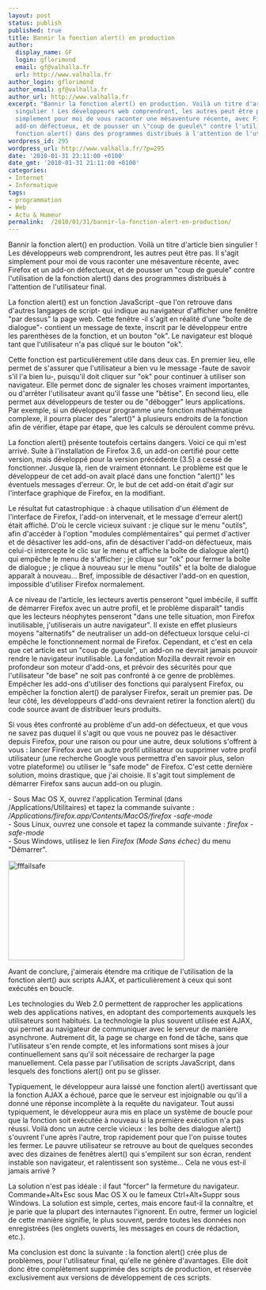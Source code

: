 ```yaml
---
layout: post
status: publish
published: true
title: Bannir la fonction alert() en production
author:
  display_name: GF
  login: gflorimond
  email: gf@valhalla.fr
  url: http://www.valhalla.fr
author_login: gflorimond
author_email: gf@valhalla.fr
author_url: http://www.valhalla.fr
excerpt: "Bannir la fonction alert() en production. Voilà un titre d'article bien
  singulier ! Les développeurs web comprendront, les autres peut être pas. Il s'agit
  simplement pour moi de vous raconter une mésaventure récente, avec Firefox et un
  add-on défectueux, et de pousser un \"coup de gueule\" contre l'utilisation de la
  fonction alert() dans des programmes distribués à l'attention de l'utilisateur final.\r\n\r\n"
wordpress_id: 295
wordpress_url: http://www.valhalla.fr/?p=295
date: '2010-01-31 23:11:00 +0100'
date_gmt: '2010-01-31 21:11:00 +0100'
categories:
- Internet
- Informatique
tags:
- programmation
- Web
- Actu & Humeur
permalink:  /2010/01/31/bannir-la-fonction-alert-en-production/
---
```

<p>Bannir la fonction alert() en production. Voilà un titre d'article bien singulier ! Les développeurs web comprendront, les autres peut être pas. Il s'agit simplement pour moi de vous raconter une mésaventure récente, avec Firefox et un add-on défectueux, et de pousser un "coup de gueule" contre l'utilisation de la fonction alert() dans des programmes distribués à l'attention de l'utilisateur final.</p>
<p><a id="more"></a><a id="more-295"></a></p>
<p>La fonction alert() est un fonction JavaScript -que l'on retrouve dans d'autres langages de script- qui indique au navigateur d'afficher une fenêtre "par dessus" la page web. Cette fenêtre -il s'agit en réalité d'une "boîte de dialogue"- contient un message de texte, inscrit par le développeur entre les parenthèses de la fonction, et un bouton "ok". Le navigateur est bloqué tant que l'utilisateur n'a pas cliqué sur le bouton "ok".</p>
<p>Cette fonction est particulièrement utile dans deux cas. En premier lieu, elle permet de s'assurer que l'utilisateur a bien vu le message -faute de savoir s'il l'a bien lu-, puisqu'il doit cliquer sur "ok" pour continuer à utiliser son navigateur. Elle permet donc de signaler les choses vraiment importantes, ou d'arrêter l'utilisateur avant qu'il fasse une "bêtise". En second lieu, elle permet aux développeurs de tester ou de "débogger" leurs applications. Par exemple, si un développeur programme une fonction mathématique complexe, il pourra placer des "alert()" à plusieurs endroits de la fonction afin de vérifier, étape par étape, que les calculs se déroulent comme prévu.</p>
<p>La fonction alert() présente toutefois certains dangers. Voici ce qui m'est arrivé. Suite à l'installation de Firefox 3.6, un add-on certifié pour cette version, mais développé pour la version précédente (3.5) a cessé de fonctionner. Jusque là, rien de vraiment étonnant. Le problème est que le développeur de cet add-on avait placé dans une fonction "alert()" les éventuels messages d'erreur. Or, le but de cet add-on était d'agir sur l'interface graphique de Firefox, en la modifiant. </p>
<p>Le résultat fut catastrophique : à chaque utilisation d'un élément de l'interface de Firefox, l'add-on intervenait, et le message d'erreur alert() était affiché. D'où le cercle vicieux suivant : je clique sur le menu "outils", afin d'accéder à l'option "modules complémentaires" qui permet d'activer et de désactiver les add-ons, afin de désactiver l'add-on défectueux, mais celui-ci intercepte le clic sur le menu et affiche la boîte de dialogue alert() qui empêche le menu de s'afficher ; je clique sur "ok" pour fermer la boîte de dialogue ; je clique à nouveau sur le menu "outils" et la boîte de dialogue apparaît à nouveau... Bref, impossible de désactiver l'add-on en question, impossible d'utiliser Firefox normalement.</p>
<p>A ce niveau de l'article, les lecteurs avertis penseront "quel imbécile, il suffit de démarrer Firefox avec un autre profil, et le problème disparaît" tandis que les lecteurs néophytes penseront "dans une telle situation, mon Firefox inutilisable, j'utiliserais un autre navigateur". Il existe en effet plusieurs moyens "alternatifs" de neutraliser un add-on défectueux lorsque celui-ci empêche le fonctionnement normal de Firefox. Cependant, et c'est en cela que cet article est un "coup de gueule", un add-on ne devrait jamais pouvoir rendre le navigateur inutilisable. La fondation Mozilla devrait revoir en profondeur son moteur d'add-ons, et prévoir des sécurités pour que l'utilisateur "de base" ne soit pas confronté à ce genre de problèmes. Empêcher les add-ons d'utiliser des fonctions qui paralysent Firefox, ou empêcher la fonction alert() de paralyser Firefox, serait un premier pas. De leur côté, les développeurs d'add-ons devraient retirer la fonction alert() du code source avant de distribuer leurs produits.</p>
<p>Si vous êtes confronté au problème d'un add-on défectueux, et que vous ne savez pas duquel il s'agit ou que vous ne pouvez pas le désactiver depuis Firefox, pour une raison ou pour une autre, deux solutions s'offrent à vous : lancer Firefox avec un autre profil utilisateur ou supprimer votre profil utilisateur (une recherche Google vous permettra d'en savoir plus, selon votre plateforme) ou utiliser le "safe mode" de Firefox. C'est cette dernière solution, moins drastique, que j'ai choisie. Il s'agit tout simplement de démarrer Firefox sans aucun add-on ou plugin.</p>
<p>- Sous Mac OS X, ouvrez l'application Terminal (dans /Applications/Utilitaires) et tapez la commande suivante : <em>/Applications/firefox.app/Contents/MacOS/firefox  -safe-mode</em><br />
- Sous Linux, ouvrez une console et tapez la commande suivante : <em>firefox  -safe-mode</em><br />
- Sous Windows, utilisez le lien <em>Firefox (Mode Sans échec)</em> du menu "Démarrer".</p>
<p><a href="http://www.flickr.com/photos/valhallafr/4320226638/" title="fffailsafe de GF @ valhalla.fr, sur Flickr"><img src="http://farm5.static.flickr.com/4019/4320226638_993ff3ec4e_o.png" width="356" height="201" alt="fffailsafe" /></a></p>
<p>Avant de conclure, j'aimerais étendre ma critique de l'utilisation de la fonction alert() aux scripts AJAX, et particulièrement à ceux qui sont exécutés en boucle.</p>
<p>Les technologies du Web 2.0 permettent de rapprocher les applications web des applications natives, en adoptant des comportements auxquels les utilisateurs sont habitués. La technologie la plus souvent utilisée est AJAX, qui permet au navigateur de communiquer avec le serveur de manière asynchrone. Autrement dit, la page se charge en fond de tâche, sans que l'utilisateur s'en rende compte, et les informations sont mises à jour continuellement sans qu'il soit nécessaire de recharger la page manuellement. Cela passe par l'utilisation de scripts JavaScript, dans lesquels des fonctions alert() ont pu se glisser. </p>
<p>Typiquement, le développeur aura laissé une fonction alert() avertissant que la fonction AJAX a échoué, parce que le serveur est injoignable ou qu'il a donné une réponse incomplète à la requête du navigateur. Tout aussi typiquement, le développeur aura mis en place un système de boucle pour que la fonction soit exécutée à nouveau si la première exécution n'a pas réussi. Voilà donc un autre cercle vicieux : les boîte des dialogue alert() s'ouvrent l'une après l'autre, trop rapidement pour que l'on puisse toutes les fermer. Le pauvre utilisateur se retrouve au bout de quelques secondes avec des dizaines de fenêtres alert() qui s'empilent sur son écran, rendent instable son navigateur, et ralentissent son système... Cela ne vous est-il jamais arrivé ?</p>
<p>La solution n'est pas idéale : il faut "forcer" la fermeture du navigateur. Commande+Alt+Esc sous Mac OS X ou le fameux Ctrl+Alt+Suppr sous Windows. La solution est simple, certes, mais encore faut-il la connaître, et je parie que la plupart des internautes l'ignorent. En outre, fermer un logiciel de cette manière signifie, le plus souvent, perdre toutes les données non enregistrées (les onglets ouverts, les messages en cours de rédaction, etc.).</p>
<p>Ma conclusion est donc la suivante : la fonction alert() crée plus de problèmes, pour l'utilisateur final, qu'elle ne génère d'avantages. Elle doit donc être complètement supprimée des scripts de production, et réservée exclusivement aux versions de développement de ces scripts.</p>
